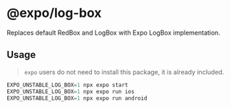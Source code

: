 # @expo/log-box

Replaces default RedBox and LogBox with Expo LogBox implementation.

## Usage

> `expo` users do not need to install this package, it is already included.

```js
EXPO_UNSTABLE_LOG_BOX=1 npx expo start
EXPO_UNSTABLE_LOG_BOX=1 npx expo run ios
EXPO_UNSTABLE_LOG_BOX=1 npx expo run android
```
